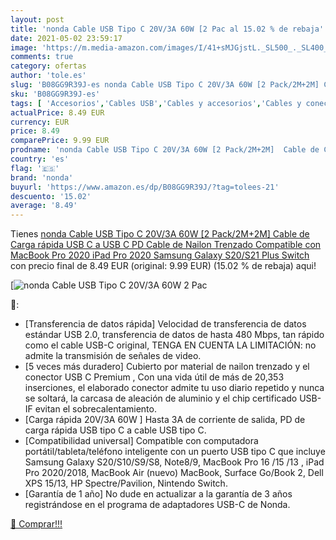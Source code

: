 ```yaml
---
layout: post
title: 'nonda Cable USB Tipo C 20V/3A 60W [2 Pac al 15.02 % de rebaja'
date: 2021-05-02 23:59:17
image: 'https://m.media-amazon.com/images/I/41+sMJGjstL._SL500_._SL400_.jpg'
comments: true
category: ofertas
author: 'tole.es'
slug: 'B08GG9R39J-es nonda Cable USB Tipo C 20V/3A 60W [2 Pack/2M+2M] Cable de...'
sku: 'B08GG9R39J-es'
tags: [ 'Accesorios','Cables USB','Cables y accesorios','Cables y conectores','Informática','ipad','nonda', ]
actualPrice: 8.49 EUR
currency: EUR
price: 8.49
comparePrice: 9.99 EUR
prodname: 'nonda Cable USB Tipo C 20V/3A 60W [2 Pack/2M+2M]  Cable de Carga rápida USB C a USB C PD  Cable de Nailon Trenzado Compatible con MacBook Pro 2020  iPad Pro 2020  Samsung Galaxy S20/S21 Plus  Switch'
country: 'es'
flag: '🇪🇸'
brand: 'nonda'
buyurl: 'https://www.amazon.es/dp/B08GG9R39J/?tag=tolees-21'
descuento: '15.02'
average: '8.49'
---
```


Tienes [nonda Cable USB Tipo C 20V/3A 60W [2 Pack/2M+2M]  Cable de Carga rápida USB C a USB C PD  Cable de Nailon Trenzado Compatible con MacBook Pro 2020  iPad Pro 2020  Samsung Galaxy S20/S21 Plus  Switch](https://www.amazon.es/dp/B08GG9R39J/?tag=tolees-21) con precio final de  8.49 EUR (original: 9.99 EUR) (15.02 %  de rebaja) aqui!

[![nonda Cable USB Tipo C 20V/3A 60W [2 Pac](https://m.media-amazon.com/images/I/41+sMJGjstL._SL500_._SL400_.jpg)](https://www.amazon.es/dp/B08GG9R39J/?tag=tolees-21)

🔎:

- [Transferencia de datos rápida] Velocidad de transferencia de datos estándar USB 2.0, transferencia de datos de hasta 480 Mbps, tan rápido como el cable USB-C original, TENGA EN CUENTA LA LIMITACIÓN: no admite la transmisión de señales de video.
- [5 veces más duradero] Cubierto por material de nailon trenzado y el conector USB C Premium , Con una vida útil de más de 20,353 inserciones, el elaborado conector admite tu uso diario repetido y nunca se soltará, la carcasa de aleación de aluminio y el chip certificado USB-IF evitan el sobrecalentamiento.
- [Carga rápida 20V/3A 60W ] Hasta 3A de corriente de salida, PD de carga rápida USB tipo C a cable USB tipo C.
- [Compatibilidad universal] Compatible con computadora portátil/tableta/teléfono inteligente con un puerto USB tipo C que incluye Samsung Galaxy S20/S10/S9/S8, Note8/9, MacBook Pro 16 /15 /13 , iPad Pro 2020/2018, MacBook Air (nuevo) MacBook, Surface Go/Book 2, Dell XPS 15/13, HP Spectre/Pavilion, Nintendo Switch.
- [Garantía de 1 año] No dude en actualizar a la garantía de 3 años registrándose en el programa de adaptadores USB-C de Nonda.

[🛒 Comprar!!!](https://www.amazon.es/dp/B08GG9R39J/?tag=tolees-21)
